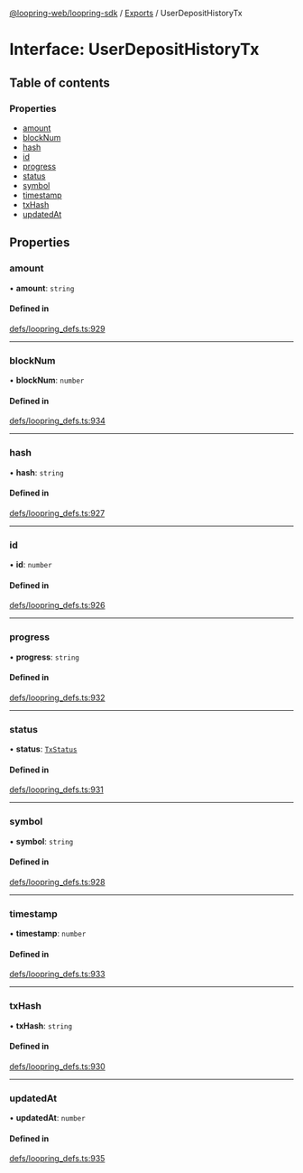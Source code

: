 [@loopring-web/loopring-sdk](../README.md) / [Exports](../modules.md) / UserDepositHistoryTx

# Interface: UserDepositHistoryTx

## Table of contents

### Properties

- [amount](UserDepositHistoryTx.md#amount)
- [blockNum](UserDepositHistoryTx.md#blocknum)
- [hash](UserDepositHistoryTx.md#hash)
- [id](UserDepositHistoryTx.md#id)
- [progress](UserDepositHistoryTx.md#progress)
- [status](UserDepositHistoryTx.md#status)
- [symbol](UserDepositHistoryTx.md#symbol)
- [timestamp](UserDepositHistoryTx.md#timestamp)
- [txHash](UserDepositHistoryTx.md#txhash)
- [updatedAt](UserDepositHistoryTx.md#updatedat)

## Properties

### amount

• **amount**: `string`

#### Defined in

[defs/loopring_defs.ts:929](https://github.com/Loopring/loopring_sdk/blob/29b8a2c/src/defs/loopring_defs.ts#L929)

___

### blockNum

• **blockNum**: `number`

#### Defined in

[defs/loopring_defs.ts:934](https://github.com/Loopring/loopring_sdk/blob/29b8a2c/src/defs/loopring_defs.ts#L934)

___

### hash

• **hash**: `string`

#### Defined in

[defs/loopring_defs.ts:927](https://github.com/Loopring/loopring_sdk/blob/29b8a2c/src/defs/loopring_defs.ts#L927)

___

### id

• **id**: `number`

#### Defined in

[defs/loopring_defs.ts:926](https://github.com/Loopring/loopring_sdk/blob/29b8a2c/src/defs/loopring_defs.ts#L926)

___

### progress

• **progress**: `string`

#### Defined in

[defs/loopring_defs.ts:932](https://github.com/Loopring/loopring_sdk/blob/29b8a2c/src/defs/loopring_defs.ts#L932)

___

### status

• **status**: [`TxStatus`](../enums/TxStatus.md)

#### Defined in

[defs/loopring_defs.ts:931](https://github.com/Loopring/loopring_sdk/blob/29b8a2c/src/defs/loopring_defs.ts#L931)

___

### symbol

• **symbol**: `string`

#### Defined in

[defs/loopring_defs.ts:928](https://github.com/Loopring/loopring_sdk/blob/29b8a2c/src/defs/loopring_defs.ts#L928)

___

### timestamp

• **timestamp**: `number`

#### Defined in

[defs/loopring_defs.ts:933](https://github.com/Loopring/loopring_sdk/blob/29b8a2c/src/defs/loopring_defs.ts#L933)

___

### txHash

• **txHash**: `string`

#### Defined in

[defs/loopring_defs.ts:930](https://github.com/Loopring/loopring_sdk/blob/29b8a2c/src/defs/loopring_defs.ts#L930)

___

### updatedAt

• **updatedAt**: `number`

#### Defined in

[defs/loopring_defs.ts:935](https://github.com/Loopring/loopring_sdk/blob/29b8a2c/src/defs/loopring_defs.ts#L935)
